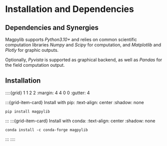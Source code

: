 # Installation and Dependencies

## Dependencies and Synergies

Magpylib supports *Python3.10+* and relies on common scientific computation libraries *Numpy* and *Scipy* for computation, and *Matplotlib* and *Plotly* for graphic outputs.

Optionally, *Pyvista* is supported as graphical backend, as well as *Pandas* for the field computation output.

## Installation

::::{grid} 1 1 2 2
:margin: 4 4 0 0
:gutter: 4

:::{grid-item-card} Install with pip:
:text-align: center
:shadow: none
```console
pip install magpylib
```
:::
:::{grid-item-card} Install with conda:
:text-align: center
:shadow: none
```console
conda install -c conda-forge magpylib
```
:::
::::
